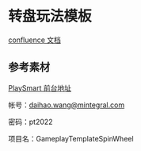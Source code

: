 # 转盘玩法模板

[confluence 文档](https://confluence.mobvista.com/pages/viewpage.action?pageId=82905084)

## 参考素材

[PlaySmart 前台地址](http://pl-dev.mintegral.com)

帐号：daihao.wang@mintegral.com

密码：pt2022

项目名：GameplayTemplateSpinWheel
